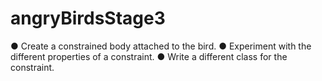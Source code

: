 # angryBirdsStage3
● Create a constrained body attached to the bird.
● Experiment with the different properties of a constraint.
● Write a different class for the constraint.

